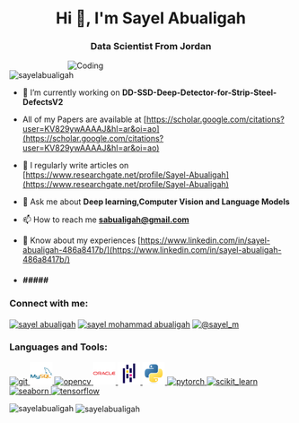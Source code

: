 <h1 align="center">Hi 👋, I'm Sayel Abualigah</h1>
<h3 align="center">Data Scientist From Jordan</h3>
<img align="right" alt="Coding" width="400" src="https://braze-marketing-assets.s3.amazonaws.com/images/Intuition-Issue/Not-Hype-Not-Magic-What-Human-Focused-AI-Really-Means-For-Customer-Engagement_1120x660.gif">

<p align="left"> <img src="https://komarev.com/ghpvc/?username=sayelabualigah&label=Profile%20views&color=0e75b6&style=flat" alt="sayelabualigah" /> </p>

- 🔭 I’m currently working on **DD-SSD-Deep-Detector-for-Strip-Steel-DefectsV2**

- All of my Papers are available at [https://scholar.google.com/citations?user=KV829ywAAAAJ&hl=ar&oi=ao](https://scholar.google.com/citations?user=KV829ywAAAAJ&hl=ar&oi=ao)

- 📝 I regularly write articles on [https://www.researchgate.net/profile/Sayel-Abualigah](https://www.researchgate.net/profile/Sayel-Abualigah)

- 💬 Ask me about **Deep learning,Computer Vision and Language Models**

- 📫 How to reach me **sabualigah@gmail.com**

- 📄 Know about my experiences [https://www.linkedin.com/in/sayel-abualigah-486a8417b/](https://www.linkedin.com/in/sayel-abualigah-486a8417b/)

- ##### **#####**

<h3 align="left">Connect with me:</h3>
<p align="left">
<a href="https://linkedin.com/in/sayel abualigah" target="blank"><img align="center" src="https://raw.githubusercontent.com/rahuldkjain/github-profile-readme-generator/master/src/images/icons/Social/linked-in-alt.svg" alt="sayel abualigah" height="30" width="40" /></a>
<a href="https://fb.com/sayel mohammad abualigah" target="blank"><img align="center" src="https://raw.githubusercontent.com/rahuldkjain/github-profile-readme-generator/master/src/images/icons/Social/facebook.svg" alt="sayel mohammad abualigah" height="30" width="40" /></a>
<a href="https://medium.com/@sayel_m" target="blank"><img align="center" src="https://raw.githubusercontent.com/rahuldkjain/github-profile-readme-generator/master/src/images/icons/Social/medium.svg" alt="@sayel_m" height="30" width="40" /></a>
</p>

<h3 align="left">Languages and Tools:</h3>
<p align="left"> <a href="https://git-scm.com/" target="_blank" rel="noreferrer"> <img src="https://www.vectorlogo.zone/logos/git-scm/git-scm-icon.svg" alt="git" width="40" height="40"/> </a> <a href="https://www.mysql.com/" target="_blank" rel="noreferrer"> <img src="https://raw.githubusercontent.com/devicons/devicon/master/icons/mysql/mysql-original-wordmark.svg" alt="mysql" width="40" height="40"/> </a> <a href="https://opencv.org/" target="_blank" rel="noreferrer"> <img src="https://www.vectorlogo.zone/logos/opencv/opencv-icon.svg" alt="opencv" width="40" height="40"/> </a> <a href="https://www.oracle.com/" target="_blank" rel="noreferrer"> <img src="https://raw.githubusercontent.com/devicons/devicon/master/icons/oracle/oracle-original.svg" alt="oracle" width="40" height="40"/> </a> <a href="https://pandas.pydata.org/" target="_blank" rel="noreferrer"> <img src="https://raw.githubusercontent.com/devicons/devicon/2ae2a900d2f041da66e950e4d48052658d850630/icons/pandas/pandas-original.svg" alt="pandas" width="40" height="40"/> </a> <a href="https://www.python.org" target="_blank" rel="noreferrer"> <img src="https://raw.githubusercontent.com/devicons/devicon/master/icons/python/python-original.svg" alt="python" width="40" height="40"/> </a> <a href="https://pytorch.org/" target="_blank" rel="noreferrer"> <img src="https://www.vectorlogo.zone/logos/pytorch/pytorch-icon.svg" alt="pytorch" width="40" height="40"/> </a> <a href="https://scikit-learn.org/" target="_blank" rel="noreferrer"> <img src="https://upload.wikimedia.org/wikipedia/commons/0/05/Scikit_learn_logo_small.svg" alt="scikit_learn" width="40" height="40"/> </a> <a href="https://seaborn.pydata.org/" target="_blank" rel="noreferrer"> <img src="https://seaborn.pydata.org/_images/logo-mark-lightbg.svg" alt="seaborn" width="40" height="40"/> </a> <a href="https://www.tensorflow.org" target="_blank" rel="noreferrer"> <img src="https://www.vectorlogo.zone/logos/tensorflow/tensorflow-icon.svg" alt="tensorflow" width="40" height="40"/> </a> </p>

<p><img align="left" src="https://github-readme-stats.vercel.app/api/top-langs?username=sayelabualigah&show_icons=true&locale=en&layout=compact" alt="sayelabualigah" /></p>

<p>&nbsp;<img align="center" src="https://github-readme-stats.vercel.app/api?username=sayelabualigah&show_icons=true&locale=en" alt="sayelabualigah" /></p>
